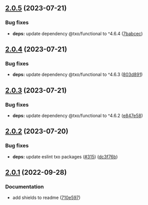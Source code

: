 ## [2.0.5](https://github.com/technology-studio/log/compare/v2.0.4...v2.0.5) (2023-07-21)


### Bug fixes

* **deps:** update dependency @txo/functional to ^4.6.4 ([7babcec](https://github.com/technology-studio/log/commit/7babcece7e057ef18e581d87e7687124fedb5b4e))

## [2.0.4](https://github.com/technology-studio/log/compare/v2.0.3...v2.0.4) (2023-07-21)


### Bug fixes

* **deps:** update dependency @txo/functional to ^4.6.3 ([803d891](https://github.com/technology-studio/log/commit/803d891ce327abea8d0eef1ea7ac895f7cdd1dc7))

## [2.0.3](https://github.com/technology-studio/log/compare/v2.0.2...v2.0.3) (2023-07-21)


### Bug fixes

* **deps:** update dependency @txo/functional to ^4.6.2 ([e847e58](https://github.com/technology-studio/log/commit/e847e583bc4e6821c7a129b8c5d8f8d328de5244))

## [2.0.2](https://github.com/technology-studio/log/compare/v2.0.1...v2.0.2) (2023-07-20)


### Bug fixes

* **deps:** update eslint txo packages ([#315](https://github.com/technology-studio/log/issues/315)) ([dc3f76b](https://github.com/technology-studio/log/commit/dc3f76bcc516d612b1d2aa63020b11d4b2088bf8))

## [2.0.1](https://github.com/technology-studio/log/compare/v2.0.0...v2.0.1) (2022-09-28)


### Documentation

* add shields to readme ([710e597](https://github.com/technology-studio/log/commit/710e59709ff0f80693c0e1e04eb6a8a2a238a27a))
